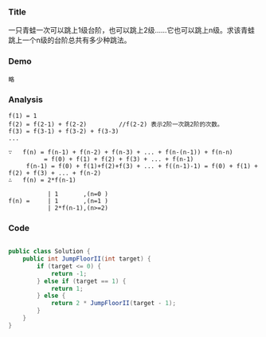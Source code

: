 ### Title
一只青蛙一次可以跳上1级台阶，也可以跳上2级……它也可以跳上n级。求该青蛙跳上一个n级的台阶总共有多少种跳法。

### Demo
```
略
```
### Analysis

```
f(1) = 1
f(2) = f(2-1) + f(2-2)         //f(2-2) 表示2阶一次跳2阶的次数。
f(3) = f(3-1) + f(3-2) + f(3-3) 
...

∵   f(n) = f(n-1) + f(n-2) + f(n-3) + ... + f(n-(n-1)) + f(n-n) 
          = f(0) + f(1) + f(2) + f(3) + ... + f(n-1)
     f(n-1) = f(0) + f(1)+f(2)+f(3) + ... + f((n-1)-1) = f(0) + f(1) + f(2) + f(3) + ... + f(n-2)
∴   f(n) = 2*f(n-1)

           | 1       ,(n=0 ) 
f(n) =     | 1       ,(n=1 )
           | 2*f(n-1),(n>=2)

```
### Code

```java

public class Solution {
    public int JumpFloorII(int target) {
        if (target <= 0) {
            return -1;
        } else if (target == 1) {
            return 1;
        } else {
            return 2 * JumpFloorII(target - 1);
        }
    }
}

```
